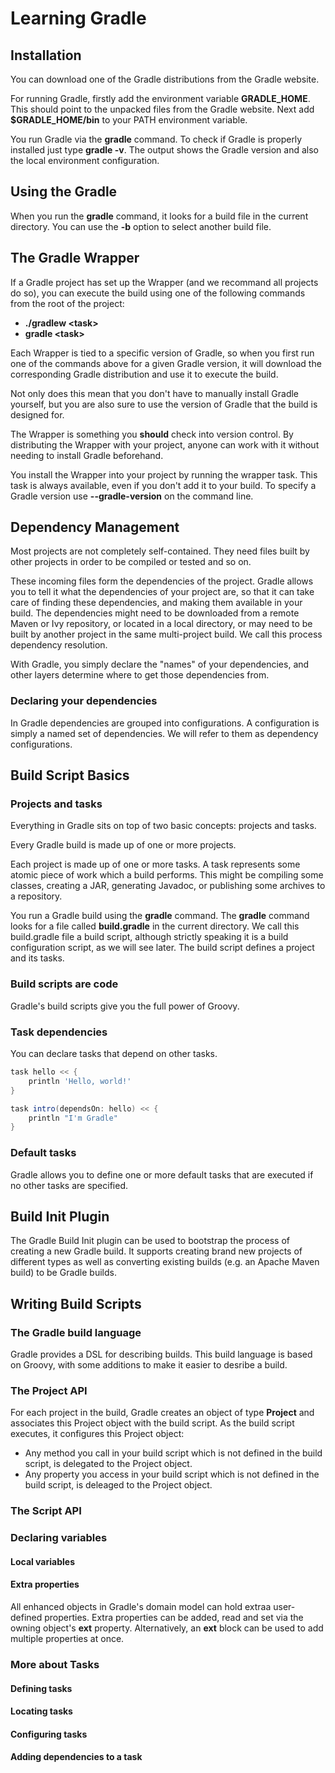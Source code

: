 # Learning Gradle

## Installation
You can download one of the Gradle distributions from the Gradle website.

For running Gradle, firstly add the environment variable **GRADLE_HOME**. This should point to the unpacked files from the Gradle website. Next add **$GRADLE_HOME/bin** to your PATH environment variable.

You run Gradle via the **gradle** command. To check if Gradle is properly installed just type **gradle -v**. The output shows the Gradle version and also the local environment configuration.

## Using the Gradle
When you run the **gradle** command, it looks for a build file in the current directory. You can use the **-b** option to select another build file.

## The Gradle Wrapper
If a Gradle project has set up the Wrapper (and we recommand all projects do so), you can execute the build using one of the following commands from the root of the project:
* **./gradlew \<task\>**
* **gradle \<task\>**

Each Wrapper is tied to a specific version of Gradle, so when you first run one of the commands above for a given Gradle version, it will download the corresponding Gradle distribution and use it to execute the build.

Not only does this mean that you don't have to manually install Gradle yourself, but you are also sure to use the version of Gradle that the build is designed for.

The Wrapper is something you **should** check into version control. By distributing the Wrapper with your project, anyone can work with it without needing to install Gradle beforehand.

You install the Wrapper into your project by running the wrapper task. This task is always available, even if you don't add it to your build. To specify a Gradle version use **--gradle-version** on the command line.

## Dependency Management
Most projects are not completely self-contained. They need files built by other projects in order to be compiled or tested and so on.

These incoming files form the dependencies of the project. Gradle allows you to tell it what the dependencies of your project are, so that it can take care of finding these dependencies, and making them available in your build. The dependencies might need to be downloaded from a remote Maven or Ivy repository, or located in a local directory, or may need to be built by another project in the same multi-project build. We call this process dependency resolution.

With Gradle, you simply declare the "names" of your dependencies, and other layers determine where to get those dependencies from.

### Declaring your dependencies
In Gradle dependencies are grouped into configurations. A configuration is simply a named set of dependencies. We will refer to them as dependency configurations.

## Build Script Basics

### Projects and tasks
Everything in Gradle sits on top of two basic concepts: projects and tasks.

Every Gradle build is made up of one or more projects.

Each project is made up of one or more tasks. A task represents some atomic piece of work which a build performs. This might be compiling some classes, creating a JAR, generating Javadoc, or publishing some archives to a repository.

You run a Gradle build using the **gradle** command. The **gradle** command looks for a file called **build.gradle** in the current directory. We call this build.gradle file a build script, although strictly speaking it is a build configuration script, as we will see later. The build script defines a project and its tasks.

### Build scripts are code
Gradle's build scripts give you the full power of Groovy.

### Task dependencies
You can declare tasks that depend on other tasks.
```gradle
task hello << {
	println 'Hello, world!'
}

task intro(dependsOn: hello) << {
	println "I'm Gradle"
}
```

### Default tasks
Gradle allows you to define one or more default tasks that are executed if no other tasks are specified.

## Build Init Plugin
The Gradle Build Init plugin can be used to bootstrap the process of creating a new Gradle build. It supports creating brand new projects of different types as well as converting existing builds (e.g. an Apache Maven build) to be Gradle builds.

## Writing Build Scripts

### The Gradle build language
Gradle provides a DSL for describing builds. This build language is based on Groovy, with some additions to make it easier to desribe a build.

### The Project API
For each project in the build, Gradle creates an object of type **Project** and associates this Project object with the build script. As the build script executes, it configures this Project object:
* Any method you call in your build script which is not defined in the build script, is delegated to the Project object.
* Any property you access in your build script which is not defined in the build script, is deleaged to the Project object.

### The Script API

### Declaring variables

#### Local variables

#### Extra properties
All enhanced objects in Gradle's domain model can hold extraa user-defined properties. Extra properties can be added, read and set via the owning object's **ext** property. Alternatively, an **ext** block can be used to add multiple properties at once.

### More about Tasks

#### Defining tasks

#### Locating tasks

#### Configuring tasks

#### Adding dependencies to a task
